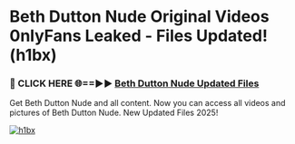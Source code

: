 # Beth Dutton Nude Original Videos 0nlyFans Leaked - Files Updated! (h1bx)

<h3>🔴 CLICK HERE 🌐==►► <a href="https://tinyurl.com/5h6xmrr3" rel="nofollow">Beth Dutton Nude Updated Files</a></h3>

Get Beth Dutton Nude and all content. Now you can access all videos and pictures of Beth Dutton Nude. New Updated Files 2025!

[![h1bx](https://i.imgur.com/KVD873Z.gif)](https://tinyurl.com/5h6xmrr3)
